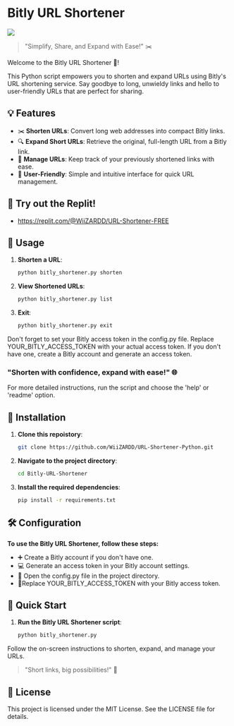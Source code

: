 
# Bitly URL Shortener

<p>
	<tr>
		<td style="padding=0;width=50%;">
			<img src="https://ditdo.in/images1/urlshort.png" />
		</td>
	</tr>
	<tr>

> "Simplify, Share, and Expand with Ease!" ✂️

Welcome to the Bitly URL Shortener 🚀!

This Python script empowers you to shorten and expand URLs using Bitly's URL shortening service. Say goodbye to long, unwieldy links and hello to user-friendly URLs that are perfect for sharing.

## 💡 Features

- ✂️ **Shorten URLs**: Convert long web addresses into compact Bitly links.
- 🔍 **Expand Short URLs**: Retrieve the original, full-length URL from a Bitly link.
- 📜 **Manage URLs**: Keep track of your previously shortened links with ease.
- 🚀 **User-Friendly**: Simple and intuitive interface for quick URL management.

## 🤖 Try out the Replit!

- https://replit.com/@WiiZARDD/URL-Shortener-FREE

## 📖 Usage

1. **Shorten a URL**:

   ```bash
   python bitly_shortener.py shorten

2. **View Shortened URLs**:

   ```bash
   python bitly_shortener.py list

2. **Exit**:

   ```bash
   python bitly_shortener.py exit

Don't forget to set your Bitly access token in the config.py file. Replace YOUR_BITLY_ACCESS_TOKEN with your actual access token. If you don't have one, create a Bitly account and generate an access token.

### "Shorten with confidence, expand with ease!" 🌐

For more detailed instructions, run the script and choose the 'help' or 'readme' option.


## 🔧 Installation

1. **Clone this repoistory**:

   ```bash
   git clone https://github.com/WiiZARDD/URL-Shortener-Python.git

2. **Navigate to the project directory**:

   ```bash
   cd Bitly-URL-Shortener

3. **Install the required dependencies**:

   ```bash
   pip install -r requirements.txt

## 🛠️ Configuration

**To use the Bitly URL Shortener, follow these steps:**

- ➕ Create a Bitly account if you don't have one.
- 💻 Generate an access token in your Bitly account settings.
- 📄 Open the config.py file in the project directory.
- 🔁Replace YOUR_BITLY_ACCESS_TOKEN with your Bitly access token.

## 🚀 Quick Start

1. **Run the Bitly URL Shortener script**:

   ```bash
   python bitly_shortener.py

Follow the on-screen instructions to shorten, expand, and manage your URLs.

> "Short links, big possibilities!" 🌟

## 📜 License

This project is licensed under the MIT License. See the LICENSE file for details.

